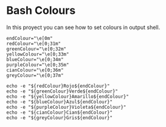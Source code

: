 # Bash Colours
In this proyect you can see how to set colours in output shell.

```
endColour="\e[0m"
redColour="\e[0;31m"
greenColour="\e[0;32m"
yellowColour="\e[0;33m"
blueColour="\e[0;34m"
purpleColour="\e[0;35m"
cianColour="\e[0;36m"
greyColour="\e[0;37m"

echo -e "${redColour}Rojo${endColour}"
echo -e "${greenColour}Verde${endColour}"
echo -e "${yellowColour}Amarillo${endColour}"
echo -e "${blueColour}Azul${endColour}"
echo -e "${purpleColour}Violeta${endColour}"
echo -e "${cianColour}Cian${endColour}"
echo -e "${greyColour}Gris${endColour}"
```
